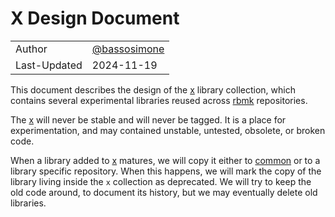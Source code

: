 # X Design Document

|              |                                                |
|--------------|------------------------------------------------|
| Author       | [@bassosimone](https://github.com/bassosimone) |
| Last-Updated | 2024-11-19                                     |

This document describes the design of the [x](
https://github.com/rbmk-project/x) library collection,
which contains several experimental libraries reused across
[rbmk](https://github.com/rbmk-project) repositories.

The [x](https://github.com/rbmk-project/x) will never be stable
and will never be tagged. It is a place for experimentation, and
may contained unstable, untested, obsolete, or broken code.

When a library added to [x](https://github.com/rbmk-project/x)
matures, we will copy it either to [common](https://github.com/rbmk-project/common)
or to a library specific repository. When this happens, we will
mark the copy of the library living inside the `x` collection
as deprecated. We will try to keep the old code around, to document
its history, but we may eventually delete old libraries.

